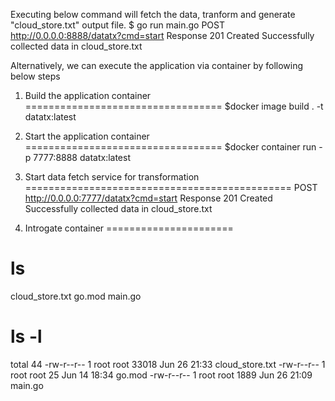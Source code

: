 Executing below command will fetch the data, tranform and generate "cloud_store.txt" output file.
$ go run main.go
POST http://0.0.0.0:8888/datatx?cmd=start
Response 
201 Created
Successfully collected data in cloud_store.txt


Alternatively, we can execute the application via container by following below steps

1. Build the application container
==================================
$docker image build . -t datatx:latest

2. Start the application container
==================================
$docker container run -p 7777:8888 datatx:latest

3. Start data fetch service for transformation
==============================================
POST   http://0.0.0.0:7777/datatx?cmd=start
Response 
201 Created
Successfully collected data in cloud_store.txt

4. Introgate container 
======================
# ls
cloud_store.txt  go.mod  main.go
# ls -l
total 44
-rw-r--r-- 1 root root 33018 Jun 26 21:33 cloud_store.txt
-rw-r--r-- 1 root root    25 Jun 14 18:34 go.mod
-rw-r--r-- 1 root root  1889 Jun 26 21:09 main.go

